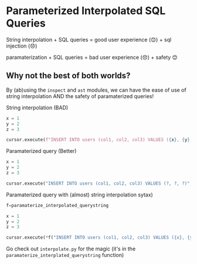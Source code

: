 # Parameterized Interpolated SQL Queries

String interpolation + SQL queries = good user experience (😊) + sql injection (😞)

paramaterization + SQL queries = bad user experience (😞) + safety 😊

## Why not the best of both worlds?

By (ab)using the `inspect` and `ast` modules, we can have the ease of use of string interpolation AND the safety of paramaterized queries!

String interpolation (BAD)
```python
x = 1
y = 2
z = 3

cursor.execute(f"INSERT INTO users (col1, col2, col3) VALUES ({x}, {y}, {z})")
```

Paramaterized query (Better)
```python
x = 1
y = 2
z = 3

cursor.execute("INSERT INTO users (col1, col2, col3) VALUES (?, ?, ?)", [x, y, z])
```

Paramaterized query with (almost) string interpolation sytax)
```python
f=paramaterize_interpolated_querystring

x = 1
y = 2
z = 3

cursor.execute(*f("INSERT INTO users (col1, col2, col3) VALUES ({x}, {y}, {z})"))
```

Go check out `interpolate.py` for the magic (it's in the `paramaterize_interplated_querystring` function)

